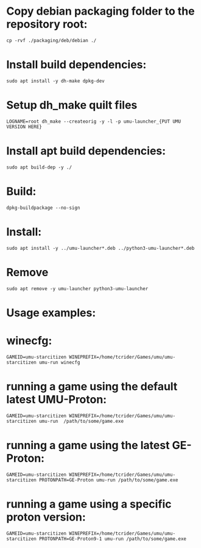 # Copy debian packaging folder to the repository root:
```
cp -rvf ./packaging/deb/debian ./
```


# Install build dependencies:
```
sudo apt install -y dh-make dpkg-dev
```

# Setup dh_make quilt files
```
LOGNAME=root dh_make --createorig -y -l -p umu-launcher_{PUT UMU VERSION HERE}
```

# Install apt build dependencies:
```
sudo apt build-dep -y ./ 
```

# Build:
```
dpkg-buildpackage --no-sign
```

# Install:
```
sudo apt install -y ../umu-launcher*.deb ../python3-umu-launcher*.deb
```

# Remove
```
sudo apt remove -y umu-launcher python3-umu-launcher
```

# Usage examples:

# winecfg:
```
GAMEID=umu-starcitizen WINEPREFIX=/home/tcrider/Games/umu/umu-starcitizen umu-run winecfg
```

# running a game using the default latest UMU-Proton:
```
GAMEID=umu-starcitizen WINEPREFIX=/home/tcrider/Games/umu/umu-starcitizen umu-run  /path/to/some/game.exe
```

# running a game using the latest GE-Proton:
```
GAMEID=umu-starcitizen WINEPREFIX=/home/tcrider/Games/umu/umu-starcitizen PROTONPATH=GE-Proton umu-run /path/to/some/game.exe
```

# running a game using a specific proton version:
```
GAMEID=umu-starcitizen WINEPREFIX=/home/tcrider/Games/umu/umu-starcitizen PROTONPATH=GE-Proton9-1 umu-run /path/to/some/game.exe
```
